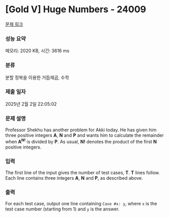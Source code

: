 # [Gold V] Huge Numbers - 24009 

[문제 링크](https://www.acmicpc.net/problem/24009) 

### 성능 요약

메모리: 2020 KB, 시간: 3616 ms

### 분류

분할 정복을 이용한 거듭제곱, 수학

### 제출 일자

2025년 2월 2일 22:05:02

### 문제 설명

<p>Professor Shekhu has another problem for Akki today. He has given him three positive integers <b>A</b>, <b>N</b> and <b>P</b> and wants him to calculate the remainder when <b>A<sup>N!</sup></b> is divided by <b>P</b>. As usual, <b>N!</b> denotes the product of the first <b>N</b> positive integers.</p>

### 입력 

 <p>The first line of the input gives the number of test cases, <b>T</b>. <b>T</b> lines follow. Each line contains three integers <b>A</b>, <b>N</b> and <b>P</b>, as described above.</p>

### 출력 

 <p>For each test case, output one line containing <code>Case #x: y</code>, where <code>x</code> is the test case number (starting from 1) and <code>y</code> is the answer.</p>

